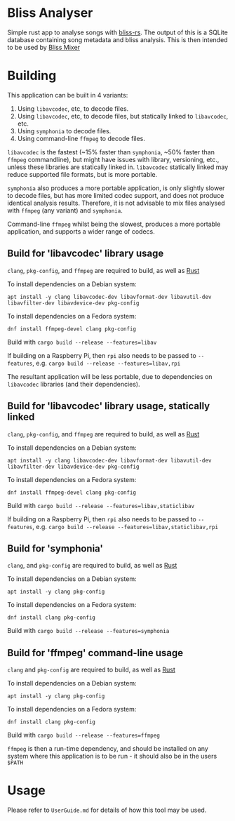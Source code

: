 # Bliss Analyser

Simple rust app to analyse songs with [bliss-rs](https://github.com/Polochon-street/bliss-rs).
The output of this is a SQLite database containing song metadata and
bliss analysis. This is then intended to be used by [Bliss Mixer](https://github.com/CDrummond/bliss-mixer)


# Building

This application can be built in 4 variants:

1. Using `libavcodec`, etc, to decode files.
2. Using `libavcodec`, etc, to decode files, but statically linked to `libavcodec`, etc.
3. Using `symphonia` to decode files.
4. Using command-line `ffmpeg` to decode files.


`libavcodec` is the fastest (~15% faster than `symphonia`, ~50% faster than `ffmpeg`
commandline), but might have issues with library, versioning, etc., unless these
libraries are statically linked in. `libavcodec` statically linked may reduce supported
file formats, but is more portable.

`symphonia` also produces a more portable application, is only slightly slower to decode
files, but has more limited codec support, and does not produce identical analysis results.
Therefore, it is not advisable to mix files analysed with `ffmpeg` (any variant) and
`symphonia`.

Command-line `ffmpeg` whilst being the slowest, produces a more portable application, and
supports a wider range of codecs.


## Build for 'libavcodec' library usage

`clang`, `pkg-config`, and `ffmpeg` are required to build, as well as
[Rust](https://www.rust-lang.org/tools/install)

To install dependencies on a Debian system:

```
apt install -y clang libavcodec-dev libavformat-dev libavutil-dev libavfilter-dev libavdevice-dev pkg-config
```

To install dependencies on a Fedora system:
```
dnf install ffmpeg-devel clang pkg-config
```

Build with `cargo build --release --features=libav`

If building on a Raspberry Pi, then `rpi` also needs to be passed to `--features`, e.g.
`cargo build --release --features=libav,rpi`

The resultant application will be less portable, due to dependencies on `libavcodec` libraries (and
their dependencies).



## Build for 'libavcodec' library usage, statically linked

`clang`, `pkg-config`, and `ffmpeg` are required to build, as well as
[Rust](https://www.rust-lang.org/tools/install)

To install dependencies on a Debian system:

```
apt install -y clang libavcodec-dev libavformat-dev libavutil-dev libavfilter-dev libavdevice-dev pkg-config
```

To install dependencies on a Fedora system:
```
dnf install ffmpeg-devel clang pkg-config
```

Build with `cargo build --release --features=libav,staticlibav`

If building on a Raspberry Pi, then `rpi` also needs to be passed to `--features`, e.g.
`cargo build --release --features=libav,staticlibav,rpi`



## Build for 'symphonia'

`clang`, and `pkg-config` are required to build, as well as
[Rust](https://www.rust-lang.org/tools/install)

To install dependencies on a Debian system:

```
apt install -y clang pkg-config
```

To install dependencies on a Fedora system:
```
dnf install clang pkg-config
```

Build with `cargo build --release --features=symphonia`



## Build for 'ffmpeg' command-line usage

`clang` and `pkg-config` are required to build, as well as
[Rust](https://www.rust-lang.org/tools/install)

To install dependencies on a Debian system:

```
apt install -y clang pkg-config
```

To install dependencies on a Fedora system:
```
dnf install clang pkg-config
```

Build with `cargo build --release --features=ffmpeg`

`ffmpeg` is then a run-time dependency, and should be installed on any system where this application
is to be run - it should also be in the users `$PATH`



# Usage

Please refer to `UserGuide.md` for details of how this tool may be used.
